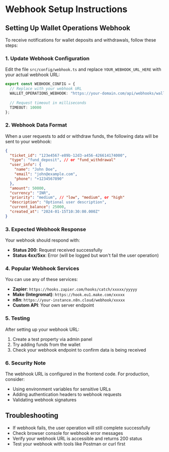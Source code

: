 # Webhook Setup Instructions

## Setting Up Wallet Operations Webhook

To receive notifications for wallet deposits and withdrawals, follow these steps:

### 1. Update Webhook Configuration

Edit the file `src/config/webhook.ts` and replace `YOUR_WEBHOOK_URL_HERE` with your actual webhook URL:

```typescript
export const WEBHOOK_CONFIG = {
  // Replace with your webhook URL
  WALLET_OPERATIONS_WEBHOOK: "https://your-domain.com/api/webhooks/wallet",
  
  // Request timeout in milliseconds
  TIMEOUT: 10000
};
```

### 2. Webhook Data Format

When a user requests to add or withdraw funds, the following data will be sent to your webhook:

```json
{
  "ticket_id": "123e4567-e89b-12d3-a456-426614174000",
  "type": "fund_deposit", // or "fund_withdrawal"
  "user_info": {
    "name": "John Doe",
    "email": "john@example.com",
    "phone": "+1234567890"
  },
  "amount": 50000,
  "currency": "INR",
  "priority": "medium", // "low", "medium", or "high"
  "description": "Optional user description",
  "current_balance": 25000,
  "created_at": "2024-01-15T10:30:00.000Z"
}
```

### 3. Expected Webhook Response

Your webhook should respond with:
- **Status 200**: Request received successfully
- **Status 4xx/5xx**: Error (will be logged but won't fail the user operation)

### 4. Popular Webhook Services

You can use any of these services:

- **Zapier**: `https://hooks.zapier.com/hooks/catch/xxxxx/yyyyy`
- **Make (Integromat)**: `https://hook.eu1.make.com/xxxxx`
- **n8n**: `https://your-instance.n8n.cloud/webhook/xxxxx`
- **Custom API**: Your own server endpoint

### 5. Testing

After setting up your webhook URL:
1. Create a test property via admin panel
2. Try adding funds from the wallet
3. Check your webhook endpoint to confirm data is being received

### 6. Security Note

The webhook URL is configured in the frontend code. For production, consider:
- Using environment variables for sensitive URLs
- Adding authentication headers to webhook requests
- Validating webhook signatures

## Troubleshooting

- If webhook fails, the user operation will still complete successfully
- Check browser console for webhook error messages
- Verify your webhook URL is accessible and returns 200 status
- Test your webhook with tools like Postman or curl first